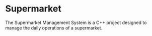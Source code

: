 # Supermarket
The Supermarket Management System is a C++ project designed to manage the daily operations of a supermarket.

